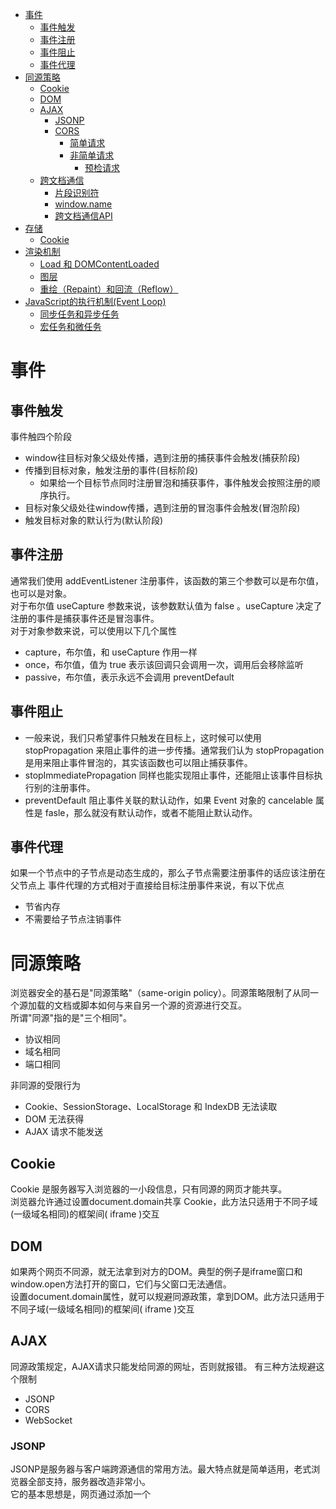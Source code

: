 * [事件](#事件)
  * [事件触发](#事件触发)
  * [事件注册](#事件注册)
  * [事件阻止](#事件阻止)
  * [事件代理](#事件代理)
* [同源策略](#同源策略)
  * [Cookie](#cookie)
  * [DOM](#dom)
  * [AJAX](#ajax)
     * [JSONP](#jsonp)
     * [CORS](#cors)
        * [简单请求](#简单请求)
        * [非简单请求](#非简单请求)
           * [预检请求](#预检请求)
  * [跨文档通信](#跨文档通信)
     * [片段识别符](#片段识别符)
     * [window.name](#windowname)
     * [跨文档通信API](#跨文档通信api)
* [存储](#存储)
  * [Cookie](#cookie-1)
* [渲染机制](#渲染机制)
  * [Load 和 DOMContentLoaded](#load-和-domcontentloaded)
  * [图层](#图层)
  * [重绘（Repaint）和回流（Reflow）](#重绘repaint和回流reflow)
* [JavaScript的执行机制(Event Loop)](#javascript的执行机制event-loop)
  * [同步任务和异步任务](#同步任务和异步任务)
  * [宏任务和微任务](#宏任务和微任务)

# 事件 #
## 事件触发 ##
事件触四个阶段
- window往目标对象父级处传播，遇到注册的捕获事件会触发(捕获阶段)
- 传播到目标对象，触发注册的事件(目标阶段)
  + 如果给一个目标节点同时注册冒泡和捕获事件，事件触发会按照注册的顺序执行。
- 目标对象父级处往window传播，遇到注册的冒泡事件会触发(冒泡阶段)
- 触发目标对象的默认行为(默认阶段)
## 事件注册 ##
通常我们使用 addEventListener 注册事件，该函数的第三个参数可以是布尔值，也可以是对象。<br>
对于布尔值 useCapture 参数来说，该参数默认值为 false 。useCapture 决定了注册的事件是捕获事件还是冒泡事件。<br>
对于对象参数来说，可以使用以下几个属性
 - capture，布尔值，和 useCapture 作用一样
 - once，布尔值，值为 true 表示该回调只会调用一次，调用后会移除监听
 - passive，布尔值，表示永远不会调用 preventDefault 
## 事件阻止 ##
  - 一般来说，我们只希望事件只触发在目标上，这时候可以使用 stopPropagation 来阻止事件的进一步传播。通常我们认为 stopPropagation 是用来阻止事件冒泡的，其实该函数也可以阻止捕获事件。<br>
  - stopImmediatePropagation 同样也能实现阻止事件，还能阻止该事件目标执行别的注册事件。
  - preventDefault 阻止事件关联的默认动作，如果 Event 对象的 cancelable 属性是 fasle，那么就没有默认动作，或者不能阻止默认动作。
## 事件代理 ##
如果一个节点中的子节点是动态生成的，那么子节点需要注册事件的话应该注册在父节点上
事件代理的方式相对于直接给目标注册事件来说，有以下优点
  - 节省内存
  - 不需要给子节点注销事件
# 同源策略 #
浏览器安全的基石是"同源策略"（same-origin policy）。同源策略限制了从同一个源加载的文档或脚本如何与来自另一个源的资源进行交互。<br>
所谓"同源"指的是"三个相同"。
  - 协议相同
  - 域名相同
  - 端口相同
 
 非同源的受限行为
  - Cookie、SessionStorage、LocalStorage 和 IndexDB 无法读取
  - DOM 无法获得
  - AJAX 请求不能发送
## Cookie ##
Cookie 是服务器写入浏览器的一小段信息，只有同源的网页才能共享。  
浏览器允许通过设置document.domain共享 Cookie，此方法只适用于不同子域(一级域名相同)的框架间( iframe )交互
## DOM ##
如果两个网页不同源，就无法拿到对方的DOM。典型的例子是iframe窗口和window.open方法打开的窗口，它们与父窗口无法通信。  
设置document.domain属性，就可以规避同源政策，拿到DOM。此方法只适用于不同子域(一级域名相同)的框架间( iframe )交互
## AJAX ##
同源政策规定，AJAX请求只能发给同源的网址，否则就报错。
有三种方法规避这个限制
  - JSONP
  - CORS
  - WebSocket
### JSONP ###
JSONP是服务器与客户端跨源通信的常用方法。最大特点就是简单适用，老式浏览器全部支持，服务器改造非常小。  
它的基本思想是，网页通过添加一个<script>元素，向服务器请求JSON数据，这种做法不受同源政策限制；服务器收到请求后，将数据放在一个指定名字的回调函数里传回来。
### CORS ###
CORS全称是"跨域资源共享"（Cross-origin resource sharing）。它允许浏览器向跨源服务器，发出XMLHttpRequest请求，从而克服了AJAX只能同源使用的限制。浏览器将CORS请求分成两类：简单请求（simple request）和非简单请求（not-so-simple request）。  
满足以下条件就属于简单请求
  - 请求方法是以下三种方法之一
    - HEAD
	- GET
	- POST
  - 人为设置HTTP的头信息不超出以下几种字段
	- Accept
	- Accept-Language
	- Content-Language
	- Last-Event-ID
	- Content-Type：只限于三个值 application/x-www-form-urlencoded、multipart/form-data、text/plain
#### 简单请求 ####
对于简单请求，浏览器直接发出CORS请求。具体来说，就是在头信息之中，增加一个Origin字段。  
如果Origin指定的域名在许可范围内，服务器返回的响应，会多出几个头信息字段。
  - Access-Control-Allow-Origin 服务器许可域名
  - Access-Control-Allow-Credentials 该字段可选，它是一个布尔值，表示是否允许发送Cookie。
  - Access-Control-Expose-Headers 该字段可选，可以获取的其他响应头字段信息

如果要把Cookie发到服务器，一方面要服务器同意，指定Access-Control-Allow-Credentials字段。另一方面，开发者必须在AJAX请求中打开withCredentials属性  
需要注意的是，如果要发送Cookie，Access-Control-Allow-Origin就不能设为星号，必须指定明确的、与请求网页一致的域名。同时，Cookie依然遵循同源政策，只有用服务器域名设置的Cookie才会上传，其他域名的Cookie并不会上传，且（跨源）原网页代码中的document.cookie也无法读取服务器域名下的Cookie。
#### 非简单请求 ####
非简单请求的CORS请求，会在正式通信之前，增加一次HTTP查询请求，称为"预检"请求（preflight）。
##### 预检请求 #####
"预检"请求用的请求方法是OPTIONS，表示这个请求是用来询问的。头信息里面，关键字段是Origin，表示请求来自哪个源。除了Origin字段，"预检"请求的头信息包括两个特殊字段。
  - Access-Control-Request-Method 用来列出浏览器的CORS请求会用到哪些HTTP方法
  - Access-Control-Request-Headers 该字段可选，是一个逗号分隔的字符串，指定浏览器CORS请求会额外发送的头信息字段

服务器响应的CORS相关字段
  - Access-Control-Allow-Origin 服务器许可域名
  - Access-Control-Allow-Methods 它的值是逗号分隔的一个字符串
  - Access-Control-Allow-Headers 该字段可选，是一个逗号分隔的字符串，表明服务器支持的所有头信息字段
  - Access-Control-Allow-Credentials 该字段可选，它是一个布尔值，表示是否允许发送Cookie
  - Access-Control-Max-Age 该字段可选，用来指定本次预检请求的有效期，单位为秒。在此期间，不用发出另一条预检请求。
	
一旦服务器通过了"预检"请求，以后每次浏览器正常的CORS请求，就都跟简单请求一样，会有一个Origin头信息字段。服务器的回应，也都会有一个Access-Control-Allow-Origin头信息字段。
## 跨文档通信 ##
  - 片段识别符
  - window.name
  - 跨文档通信API
### 片段识别符 ###
片段标识符（fragment identifier）指的是，URL的#号后面的部分，通过监听hashchange事件得到通知。
### window.name ###
浏览器窗口有window.name属性。这个属性的最大特点是，无论是否同源，只要在同一个窗口里，前一个网页设置了这个属性，后一个网页可以读取它。
### 跨文档通信API ###
跨文档通信 API（Cross-document messaging）。这个API为window对象新增了一个window.postMessage方法，允许跨窗口通信，不论这两个窗口是否同源。

postMessage方法的第一个参数是具体的信息内容，第二个参数是接收消息的窗口的源（origin）

父窗口和子窗口都可以通过message事件，监听对方的消息。
message事件的事件对象event，提供以下三个属性。
  - event.source 发送消息的窗口
  - event.origin 发送消息的窗口的源
  - event.data 消息内容

# 存储 #
| 特性 | Cookie | SessionStorage | LocalStorage | IndexedDB |
| --- | --- | --- | --- | --- |
| 生命周期 | 一般由服务器生成，可以设置过期时间 | 页面关闭就清理 | 除非被清理，否则一直存在 | 除非被清理，否则一直存在 |
| 存储大小 | 4K | 5M | 5M | 无限 |
| 通信 | 每次都会携带在 header 中 | 不参与 | 不参与 | 不参与 |
## Cookie ##
对于 cookie，我们需要注意安全性。

| 属性 | 作用 |
| --- | --- |
| value | 如果用于保存用户登录态，应该将该值加密，不能使用明文的用户标识 |
| http-only | 不能通过 JS 访问 Cookie，减少 XSS 攻击 |
| secure | 只能在协议为 HTTPS 的请求中携带 |
| same-site | 规定浏览器不能在跨域请求中携带 Cookie，减少 CSRF 攻击 |
	
# 渲染机制 #
浏览器的渲染机制一般分为以下几个步骤  
  - 处理 HTML 并构建 DOM 树。
  - 处理 CSS 构建 CSSOM 树。
  - 将 DOM 与 CSSOM 合并成一个渲染树。
  - 根据渲染树来布局，计算每个节点的位置。
  - 调用 GPU 绘制，合成图层，显示在屏幕上。
![渲染机制](../images/paint.png)
CSS 的解析会阻塞脚本的执行，而脚本会阻塞 HTML 的解析。

## Load 和 DOMContentLoaded ##
Load 事件触发代表页面中的 DOM，CSS，JS，图片已经全部加载完毕。<br>
DOMContentLoaded 事件触发代表初始的 HTML 被完全加载和解析，不需要等待 CSS，JS，图片加载。
## 图层 ##
一般来说，可以把普通文档流看成一个图层。特定的属性可以生成一个新的图层。不同的图层渲染互不影响，所以对于某些频繁需要渲染的建议单独生成一个新图层，提高性能。但也不能生成过多的图层，会引起反作用。
## 重绘（Repaint）和回流（Reflow） ##
重绘和回流是渲染步骤中的一小节，但是这两个步骤对于性能影响很大。
  - 重绘是当节点需要更改外观而不会影响布局的
  - 回流是布局或者几何属性需要改变就称为回流
  
  回流必定会发生重绘，重绘不一定会引发回流。回流所需的成本比重绘高的多，改变深层次的节点很可能导致父节点的一系列回流。

# JavaScript的执行机制(Event Loop) #
JavaScript语言的一大特点就是单线程，所有任务需要排队，前一个任务结束，才会执行后一个任务。<br>
## 同步任务和异步任务 ##
为了提高效率，把任务分成两种，一种是同步任务（synchronous），另一种是异步任务（asynchronous）。
  - 同步任务 在主线程上排队执行的任务
  - 异步任务 进入 Event Table 并注册回调函数

执行过程
  - 同步和异步任务分别进入不同的执行场所
  - 当指定的事情完成时，Event Table 会将回调函数移入 Event Queue
  - 主线程内的任务执行完毕为空，会去 Event Queue 读取对应的函数，进入主线程执行。

上述过程会不断重复，也就是常说的Event Loop(事件循环)。

## 宏任务和微任务 ##
  - macro-task(宏任务) 包括整体代码script，setTimeout，setInterval
  - micro-task(微任务) Promise，process.nextTick

不同类型的任务会进入对应的Event Queue
事件循环的顺序，决定js代码的执行顺序。进入整体代码(宏任务)后，开始第一次循环。接着执行所有的微任务。然后再次从宏任务开始，找到其中一个任务队列执行完毕，再执行所有的微任务。
